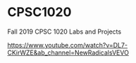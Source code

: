 # CPSC1020
Fall 2019 CPSC 1020 Labs and Projects

https://www.youtube.com/watch?v=DL7-CKirWZE&ab_channel=NewRadicalsVEVO
